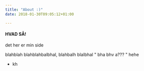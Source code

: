 ```yaml
---
title: "About :)"
date: 2018-01-30T09:05:12+01:00

---
```


#### HVAD SÅ!

det her er min side

blahblah
blahblahbalbhal, blahbalh
blalbhal " bha bhv a??? " hehe

- kh